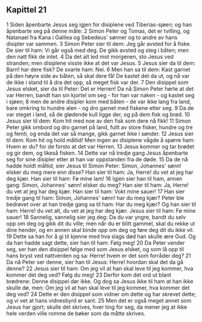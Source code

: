 ## Kapittel 21

1 Siden åpenbarte Jesus seg igjen for disiplene ved Tiberias-sjøen; og han åpenbarte seg på denne måte:
2 Simon Peter og Tomas, det er tvilling, og Natanael fra Kana i Galilea og Sebedeus' sønner og to andre av hans disipler var sammen.
3 Simon Peter sier til dem: Jeg går avsted for å fiske. De sier til ham: Vi går også med deg. De gikk avsted og steg i båten; men den natt fikk de intet.
4 Da det alt led mot morgenen, sto Jesus ved stranden; men disiplene visste ikke at det var Jesus.
5 Jesus sier da til dem: Barn! har dere fisk? De svarte ham: Nei.
6 Men han sa til dem: Kast garnet på den høyre side av båten, så skal dere få! De kastet det da ut, og nå var de ikke i stand til å dra det opp, så meget fisk var der.
7 Den disippel som Jesus elsket, sier da til Peter: Det er Herren! Da nå Simon Peter hørte at det var Herren, bandt han sin kjortel om seg - for han var naken - og kastet seg i sjøen;
8 men de andre disipler kom med båten - de var ikke lang fra land, bare omkring to hundre alen - og dro garnet med fiskene etter seg.
9 Da de var steget i land, så de glødende kull ligge der, og på dem fisk og brød.
10 Jesus sier til dem: Kom hit med noe av den fisk som dere nå fikk!
11 Simon Peter gikk ombord og dro garnet på land, fullt av store fisker, hundre og tre og femti, og enda det var så mange, gikk garnet ikke i sønder.
12 Jesus sier til dem: Kom hit og hold måltid! Men ingen av disiplene vågde å spørre ham: Hvem er du? for de forsto at det var Herren.
13 Jesus kommer og tar brødet og gir dem, og likeså fisken.
14 Dette var nå tredje gang Jesus åpenbarte seg for sine disipler etter at han var oppstanden fra de døde.
15 Da de nå hadde holdt måltid, sier Jesus til Simon Peter: Simon, Johannes' sønn! elsker du meg mere enn disse? Han sier til ham: Ja, Herre! du vet at jeg har deg kjær. Han sier til ham: Fø mine lam!
16 Igjen sier han til ham, annen gang: Simon, Johannes' sønn! elsker du meg? Han sier til ham: Ja, Herre! du vet at jeg har deg kjær. Han sier til ham: Vokt mine sauer!
17 Han sier tredje gang til ham: Simon, Johannes' sønn! har du meg kjær? Peter ble bedrøvet over at han tredje gang sa til ham: Har du meg kjær? Og han sier til ham: Herre! du vet alt, du vet at jeg har deg kjær. Jesus sier til ham: Fø mine sauer!
18 Sannelig, sannelig sier jeg deg: Da du var yngre, bandt du selv opp om deg og gikk dit du ville; men når du er blitt gammel, skal du rekke ut dine hender, og en annen skal binde opp om deg og føre deg dit du ikke vil.
19 Dette sa han for å gi til kjenne med hva slags død han skulle ære Gud. Og da han hadde sagt dette, sier han til ham: Følg meg!
20 Da Peter vender seg, ser han den disippel følge med som Jesus elsket, og som lå opp til hans bryst ved nattverden og sa: Herre! hvem er det som forråder deg?
21 Da nå Peter ser denne, sier han til Jesus: Herre! hvordan skal det da gå denne?
22 Jesus sier til ham: Om jeg vil at han skal leve til jeg kommer, hva kommer det deg ved? Følg du meg!
23 Derfor kom det ord ut blant brødrene: Denne disippel dør ikke. Og dog sa Jesus ikke til ham at han ikke skulle dø, men: Om jeg vil at han skal leve til jeg kommer, hva kommer det deg ved?
24 Dette er den disippel som vidner om dette og har skrevet dette; og vi vet at hans vidnesbyrd er sant.
25 Men det er også meget annet som Jesus har gjort; skulle det skrives, hver ting for seg, da mener jeg at ikke hele verden ville romme de bøker som da måtte skrives.
